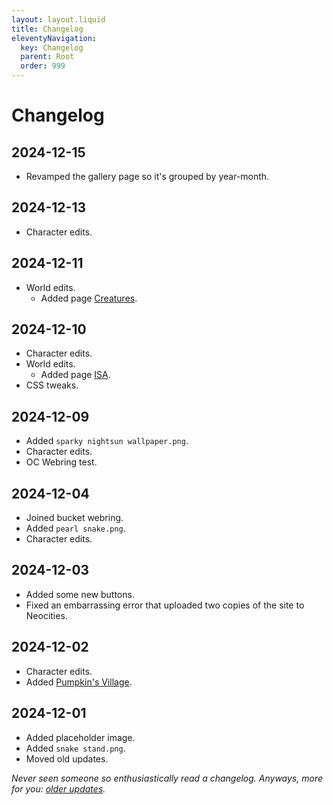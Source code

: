 ```yaml
---
layout: layout.liquid
title: Changelog
eleventyNavigation:
  key: Changelog
  parent: Root
  order: 999
---
```


# Changelog

## 2024-12-15

- Revamped the gallery page so it's grouped by year-month.

## 2024-12-13

- Character edits.

## 2024-12-11

- World edits.
  - Added page [Creatures](/world/creatures/).

## 2024-12-10

- Character edits.
- World edits.
  - Added page [ISA](/world/isa/).
- CSS tweaks.

## 2024-12-09

- Added `sparky nightsun wallpaper.png`.
- Character edits.
- OC Webring test.

## 2024-12-04

- Joined bucket webring.
- Added `pearl snake.png`.
- Character edits.

## 2024-12-03

- Added some new buttons.
- Fixed an embarrassing error that uploaded two copies of the site to Neocities.

## 2024-12-02

- Character edits.
- Added [Pumpkin's Village](/world/westavia/pumpkins-village/).

## 2024-12-01

- Added placeholder image.
- Added `snake stand.png`.
- Moved old updates.

*Never seen someone so enthusiastically read a changelog. Anyways, more for you: [older updates](old/).*
